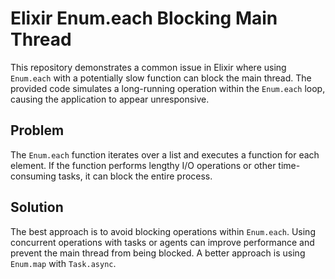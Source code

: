 # Elixir Enum.each Blocking Main Thread

This repository demonstrates a common issue in Elixir where using `Enum.each` with a potentially slow function can block the main thread.  The provided code simulates a long-running operation within the `Enum.each` loop, causing the application to appear unresponsive.

## Problem

The `Enum.each` function iterates over a list and executes a function for each element.  If the function performs lengthy I/O operations or other time-consuming tasks, it can block the entire process.

## Solution

The best approach is to avoid blocking operations within `Enum.each`. Using concurrent operations with tasks or agents can improve performance and prevent the main thread from being blocked. A better approach is using `Enum.map` with `Task.async`.